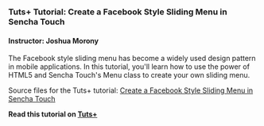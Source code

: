 ### Tuts+ Tutorial: Create a Facebook Style Sliding Menu in Sencha Touch

#### Instructor: Joshua Morony

The Facebook style sliding menu has become a widely used design pattern in mobile applications. In this tutorial, you'll learn how to use the power of HTML5 and Sencha Touch's Menu class to create your own sliding menu.

Source files for the Tuts+ tutorial: [Create a Facebook Style Sliding Menu in Sencha Touch](http://code.tutsplus.com/tutorials/create-a-facebook-style-sliding-menu-in-sencha-touch--cms-22253)

**Read this tutorial on [Tuts+](https://code.tutsplus.com)**
